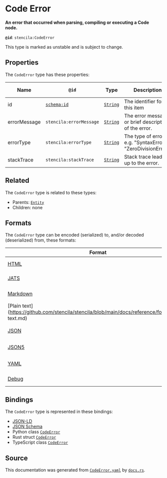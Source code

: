 # Code Error

**An error that occurred when parsing, compiling or executing a Code node.**

**`@id`**: `stencila:CodeError`

This type is marked as unstable and is subject to change.

## Properties

The `CodeError` type has these properties:

| Name         | `@id`                                | Type                                                                                            | Description                                                | Inherited from                                                                                         |
| ------------ | ------------------------------------ | ----------------------------------------------------------------------------------------------- | ---------------------------------------------------------- | ------------------------------------------------------------------------------------------------------ |
| id           | [`schema:id`](https://schema.org/id) | [`String`](https://github.com/stencila/stencila/blob/main/docs/reference/schema/data/string.md) | The identifier for this item                               | [`Entity`](https://github.com/stencila/stencila/blob/main/docs/reference/schema/other/entity.md)       |
| errorMessage | `stencila:errorMessage`              | [`String`](https://github.com/stencila/stencila/blob/main/docs/reference/schema/data/string.md) | The error message or brief description of the error.       | [`CodeError`](https://github.com/stencila/stencila/blob/main/docs/reference/schema/code/code-error.md) |
| errorType    | `stencila:errorType`                 | [`String`](https://github.com/stencila/stencila/blob/main/docs/reference/schema/data/string.md) | The type of error e.g. "SyntaxError", "ZeroDivisionError". | [`CodeError`](https://github.com/stencila/stencila/blob/main/docs/reference/schema/code/code-error.md) |
| stackTrace   | `stencila:stackTrace`                | [`String`](https://github.com/stencila/stencila/blob/main/docs/reference/schema/data/string.md) | Stack trace leading up to the error.                       | [`CodeError`](https://github.com/stencila/stencila/blob/main/docs/reference/schema/code/code-error.md) |

## Related

The `CodeError` type is related to these types:

- Parents: [`Entity`](https://github.com/stencila/stencila/blob/main/docs/reference/schema/other/entity.md)
- Children: none

## Formats

The `CodeError` type can be encoded (serialized) to, and/or decoded (deserialized) from, these formats:

| Format                                                                                            | Encoding       | Decoding     | Status                 | Notes |
| ------------------------------------------------------------------------------------------------- | -------------- | ------------ | ---------------------- | ----- |
| [HTML](https://github.com/stencila/stencila/blob/main/docs/reference/formats/HTML.md)             | 🔷 Low loss     |              | 🚧 Under development    |       |
| [JATS](https://github.com/stencila/stencila/blob/main/docs/reference/formats/JATS.md)             | 🔷 Low loss     |              | 🚧 Under development    |       |
| [Markdown](https://github.com/stencila/stencila/blob/main/docs/reference/formats/Markdown.md)     | 🟥 High loss    |              | 🚧 Under development    |       |
| [Plain text](https://github.com/stencila/stencila/blob/main/docs/reference/formats/Plain text.md) | 🟥 High loss    |              | 🟥 Alpha                |       |
| [JSON](https://github.com/stencila/stencila/blob/main/docs/reference/formats/JSON.md)             | 🟢 No loss      | 🟢 No loss    | 🟢 Stable               |       |
| [JSON5](https://github.com/stencila/stencila/blob/main/docs/reference/formats/JSON5.md)           | 🟢 No loss      | 🟢 No loss    | 🟢 Stable               |       |
| [YAML](https://github.com/stencila/stencila/blob/main/docs/reference/formats/YAML.md)             | 🟢 No loss      | 🟢 No loss    | 🟢 Stable               |       |
| [Debug](https://github.com/stencila/stencila/blob/main/docs/reference/formats/Debug.md)           | 🔷 Low loss     |              | 🟢 Stable               |       |

## Bindings

The `CodeError` type is represented in these bindings:

- [JSON-LD](https://stencila.dev/CodeError.jsonld)
- [JSON Schema](https://stencila.dev/CodeError.schema.json)
- Python class [`CodeError`](https://github.com/stencila/stencila/blob/main/python/stencila/types/code_error.py)
- Rust struct [`CodeError`](https://github.com/stencila/stencila/blob/main/rust/schema/src/types/code_error.rs)
- TypeScript class [`CodeError`](https://github.com/stencila/stencila/blob/main/typescript/src/types/CodeError.ts)

## Source

This documentation was generated from [`CodeError.yaml`](https://github.com/stencila/stencila/blob/main/schema/CodeError.yaml) by [`docs.rs`](https://github.com/stencila/stencila/blob/main/rust/schema-gen/src/docs.rs).